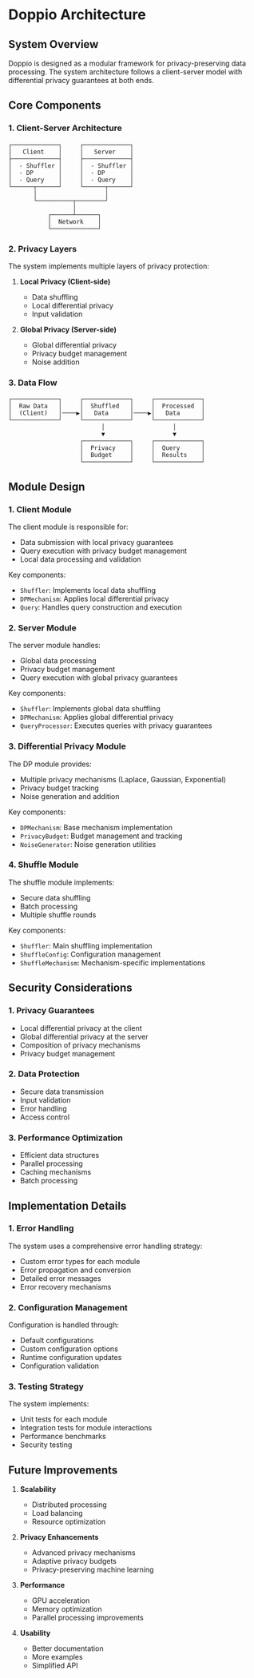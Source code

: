 # Doppio Architecture

## System Overview

Doppio is designed as a modular framework for privacy-preserving data processing. The system architecture follows a client-server model with differential privacy guarantees at both ends.

## Core Components

### 1. Client-Server Architecture

```
┌─────────────┐     ┌─────────────┐
│   Client    │     │   Server    │
├─────────────┤     ├─────────────┤
│  - Shuffler │     │  - Shuffler │
│  - DP       │     │  - DP       │
│  - Query    │     │  - Query    │
└──────┬──────┘     └──────┬──────┘
       │                   │
       └──────────┬────────┘
                  │
           ┌──────┴──────┐
           │  Network    │
           └─────────────┘
```

### 2. Privacy Layers

The system implements multiple layers of privacy protection:

1. **Local Privacy (Client-side)**
   - Data shuffling
   - Local differential privacy
   - Input validation

2. **Global Privacy (Server-side)**
   - Global differential privacy
   - Privacy budget management
   - Noise addition

### 3. Data Flow

```
┌─────────────┐     ┌─────────────┐     ┌─────────────┐
│  Raw Data   │     │  Shuffled   │     │  Processed  │
│  (Client)   │────▶│   Data      │────▶│   Data      │
└─────────────┘     └─────────────┘     └─────────────┘
                          │                   │
                          ▼                   ▼
                    ┌─────────────┐     ┌─────────────┐
                    │  Privacy    │     │  Query      │
                    │  Budget     │     │  Results    │
                    └─────────────┘     └─────────────┘
```

## Module Design

### 1. Client Module

The client module is responsible for:
- Data submission with local privacy guarantees
- Query execution with privacy budget management
- Local data processing and validation

Key components:
- `Shuffler`: Implements local data shuffling
- `DPMechanism`: Applies local differential privacy
- `Query`: Handles query construction and execution

### 2. Server Module

The server module handles:
- Global data processing
- Privacy budget management
- Query execution with global privacy guarantees

Key components:
- `Shuffler`: Implements global data shuffling
- `DPMechanism`: Applies global differential privacy
- `QueryProcessor`: Executes queries with privacy guarantees

### 3. Differential Privacy Module

The DP module provides:
- Multiple privacy mechanisms (Laplace, Gaussian, Exponential)
- Privacy budget tracking
- Noise generation and addition

Key components:
- `DPMechanism`: Base mechanism implementation
- `PrivacyBudget`: Budget management and tracking
- `NoiseGenerator`: Noise generation utilities

### 4. Shuffle Module

The shuffle module implements:
- Secure data shuffling
- Batch processing
- Multiple shuffle rounds

Key components:
- `Shuffler`: Main shuffling implementation
- `ShuffleConfig`: Configuration management
- `ShuffleMechanism`: Mechanism-specific implementations

## Security Considerations

### 1. Privacy Guarantees

- Local differential privacy at the client
- Global differential privacy at the server
- Composition of privacy mechanisms
- Privacy budget management

### 2. Data Protection

- Secure data transmission
- Input validation
- Error handling
- Access control

### 3. Performance Optimization

- Efficient data structures
- Parallel processing
- Caching mechanisms
- Batch processing

## Implementation Details

### 1. Error Handling

The system uses a comprehensive error handling strategy:
- Custom error types for each module
- Error propagation and conversion
- Detailed error messages
- Error recovery mechanisms

### 2. Configuration Management

Configuration is handled through:
- Default configurations
- Custom configuration options
- Runtime configuration updates
- Configuration validation

### 3. Testing Strategy

The system implements:
- Unit tests for each module
- Integration tests for module interactions
- Performance benchmarks
- Security testing

## Future Improvements

1. **Scalability**
   - Distributed processing
   - Load balancing
   - Resource optimization

2. **Privacy Enhancements**
   - Advanced privacy mechanisms
   - Adaptive privacy budgets
   - Privacy-preserving machine learning

3. **Performance**
   - GPU acceleration
   - Memory optimization
   - Parallel processing improvements

4. **Usability**
   - Better documentation
   - More examples
   - Simplified API 